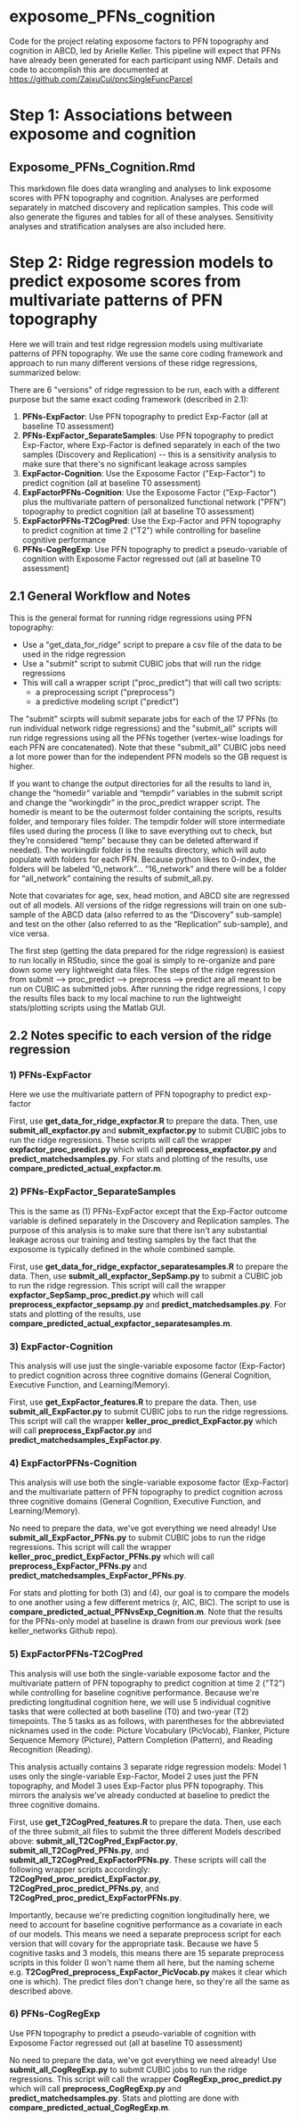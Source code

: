 # exposome_PFNs_cognition
Code for the project relating exposome factors to PFN topography and cognition in ABCD, led by Arielle Keller.
This pipeline will expect that PFNs have already been generated for each participant using NMF. Details and code to accomplish this are documented at https://github.com/ZaixuCui/pncSingleFuncParcel

# Step 1: Associations between exposome and cognition

## Exposome_PFNs_Cognition.Rmd

This markdown file does data wrangling and analyses to link exposome scores with PFN topography and cognition. Analyses are performed separately in matched discovery and replication samples. This code will also generate the figures and tables for all of these analyses. Sensitivity analyses and stratification analyses are also included here. 


# Step 2: Ridge regression models to predict exposome scores from multivariate patterns of PFN topography
Here we will train and test ridge regression models using multivariate patterns of PFN topography. We use the same core coding framework and approach to run many different versions of these ridge regressions, summarized below:

There are 6 "versions" of ridge regression to be run, each with a different purpose but the same exact coding framework (described in 2.1):
1. **PFNs-ExpFactor**: Use PFN topography to predict Exp-Factor (all at baseline T0 assessment)
2. **PFNs-ExpFactor_SeparateSamples**: Use PFN topography to predict Exp-Factor, where Exp-Factor is defined separately in each of the two samples (Discovery and Replication) -- this is a sensitivity analysis to make sure that there's no significant leakage across samples
3. **ExpFactor-Cognition**: Use the Exposome Factor ("Exp-Factor") to predict cognition (all at baseline T0 assessment)
4. **ExpFactorPFNs-Cognition**: Use the Exposome Factor ("Exp-Factor") plus the multivariate pattern of personalized functional network ("PFN") topography to predict cognition (all at baseline T0 assessment)
5. **ExpFactorPFNs-T2CogPred**: Use the Exp-Factor and PFN topography to predict cognition at time 2 ("T2") while controlling for baseline cognitive performance
6. **PFNs-CogRegExp**: Use PFN topography to predict a pseudo-variable of cognition with Exposome Factor regressed out (all at baseline T0 assessment)



## 2.1	General Workflow and Notes

This is the general format for running ridge regressions using PFN topography:

- Use a "get_data_for_ridge" script to prepare a csv file of the data to be used in the ridge regression
- Use a "submit" script to submit CUBIC jobs that will run the ridge regressions
- This will call a wrapper script ("proc_predict") that will call two scripts:
  - a preprocessing script ("preprocess")
  - a predictive modeling script ("predict")

The "submit" scirpts will submit separate jobs for each of the 17 PFNs (to run individual network ridge regressions) and the "submit_all" scripts will run ridge regressions using all the PFNs together (vertex-wise loadings for each PFN are concatenated). Note that these "submit_all" CUBIC jobs need a lot more power than for the independent PFN models so the GB request is higher.

If you want to change the output directories for all the results to land in, change the “homedir” variable and “tempdir” variables in the submit script and change the “workingdir” in the proc_predict wrapper script. The homedir is meant to be the outermost folder containing the scripts, results folder, and temporary files folder. The tempdir folder will store intermediate files used during the process (I like to save everything out to check, but they’re considered “temp” because they can be deleted afterward if needed). The workingdir folder is the results directory, which will auto populate with folders for each PFN. Because python likes to 0-index, the folders will be labeled “0_network”… “16_network” and there will be a folder for “all_network” containing the results of submit_all.py. 

Note that covariates for age, sex, head motion, and ABCD site are regressed out of all models. All versions of the ridge regressions will train on one sub-sample of the ABCD data (also referred to as the “Discovery” sub-sample) and test on the other (also referred to as the “Replication” sub-sample), and vice versa. 

The first step (getting the data prepared for the ridge regression) is easiest to run locally in RStudio, since the goal is simply to re-organize and pare down some very lightweight data files. The steps of the ridge regression from submit --> proc_predict --> preprocess --> predict are all meant to be run on CUBIC as submitted jobs. After running the ridge regressions, I copy the results files back to my local machine to run the lightweight stats/plotting scripts using the Matlab GUI. 


## 2.2 Notes specific to each version of the ridge regression

### 1) **PFNs-ExpFactor**
Here we use the multivariate pattern of PFN topography to predict exp-factor

First, use **get_data_for_ridge_expfactor.R** to prepare the data. Then, use **submit_all_expfactor.py** and **submit_expfactor.py** to submit CUBIC jobs to run the ridge regressions. These scripts will call the wrapper **expfactor_proc_predict.py** which will call **preprocess_expfactor.py** and **predict_matchedsamples.py**. For stats and plotting of the results, use **compare_predicted_actual_expfactor.m**. 

### 2) **PFNs-ExpFactor_SeparateSamples**
This is the same as (1) PFNs-ExpFactor except that the Exp-Factor outcome variable is defined separately in the Discovery and Replication samples. The purpose of this analysis is to make sure that there isn't any substantial leakage across our training and testing samples by the fact that the exposome is typically defined in the whole combined sample. 

First, use **get_data_for_ridge_expfactor_separatesamples.R** to prepare the data. Then, use **submit_all_expfactor_SepSamp.py** to submit a CUBIC job to run the ridge regression. This script will call the wrapper **expfactor_SepSamp_proc_predict.py** which will call **preprocess_expfactor_sepsamp.py** and **predict_matchedsamples.py**. For stats and plotting of the results, use **compare_predicted_actual_expfactor_separatesamples.m**. 

### 3) **ExpFactor-Cognition**
This analysis will use just the single-variable exposome factor (Exp-Factor) to predict cognition across three cognitive domains (General Cognition, Executive Function, and Learning/Memory). 

First, use **get_ExpFactor_features.R** to prepare the data. Then, use **submit_all_ExpFactor.py** to submit CUBIC jobs to run the ridge regressions. This script will call the wrapper **keller_proc_predict_ExpFactor.py** which will call **preprocess_ExpFactor.py** and **predict_matchedsamples_ExpFactor.py**. 

### 4) **ExpFactorPFNs-Cognition**
This analysis will use both the single-variable exposome factor (Exp-Factor) and the multivariate pattern of PFN topography to predict cognition across three cognitive domains (General Cognition, Executive Function, and Learning/Memory). 

No need to prepare the data, we've got everything we need already! Use **submit_all_ExpFactor_PFNs.py** to submit CUBIC jobs to run the ridge regressions. This script will call the wrapper **keller_proc_predict_ExpFactor_PFNs.py** which will call **preprocess_ExpFactor_PFNs.py** and **predict_matchedsamples_ExpFactor_PFNs.py**. 

For stats and plotting for both (3) and (4), our goal is to compare the models to one another using a few different metrics (r, AIC, BIC). The script to use is **compare_predicted_actual_PFNvsExp_Cognition.m**. Note that the results for the PFNs-only model at baseline is drawn from our previous work (see keller_networks Github repo).


### 5) **ExpFactorPFNs-T2CogPred**

This analysis will use both the single-variable exposome factor and the multivariate pattern of PFN topography to predict cognition  at time 2 ("T2") while controlling for baseline cognitive performance. Because we're predicting longitudinal cognition here, we will use 5 individual cognitive tasks that were collected at both baseline (T0) and two-year (T2) timepoints. The 5 tasks as as follows, with parentheses for the abbreviated nicknames used in the code: Picture Vocabulary (PicVocab), Flanker, Picture Sequence Memory (Picture), Pattern Completion (Pattern), and Reading Recognition (Reading).

This analysis actually contains 3 separate ridge regression models: Model 1 uses only the single-variable Exp-Factor, Model 2 uses just the PFN topography, and Model 3 uses Exp-Factor plus PFN topography. This mirrors the analysis we've already conducted at baseline to predict the three cognitive domains. 

First, use **get_T2CogPred_features.R** to prepare the data. Then, use each of the three submit_all files to submit the three different Models described above: **submit_all_T2CogPred_ExpFactor.py**, **submit_all_T2CogPred_PFNs.py**, and **submit_all_T2CogPred_ExpFactorPFNs.py**. These scripts will call the following wrapper scripts accordingly: **T2CogPred_proc_predict_ExpFactor.py**, **T2CogPred_proc_predict_PFNs.py**, and **T2CogPred_proc_predict_ExpFactorPFNs.py**.

Importantly, because we're predicting cognition longitudinally here, we need to account for baseline cognitive performance as a covariate in each of our models. This means we need a separate preprocess script for each version that will covary for the appropriate task. Because we have 5 cognitive tasks and 3 models, this means there are 15 separate preprocess scripts in this folder (I won't name them all here, but the naming scheme e.g. **T2CogPred_preprocess_ExpFactor_PicVocab.py** makes it clear which one is which). The predict files don't change here, so they're all the same as described above. 

### 6) **PFNs-CogRegExp** 
Use PFN topography to predict a pseudo-variable of cognition with Exposome Factor regressed out (all at baseline T0 assessment)

No need to prepare the data, we've got everything we need already! Use **submit_all_CogRegExp.py** to submit CUBIC jobs to run the ridge regressions. This script will call the wrapper **CogRegExp_proc_predict.py** which will call **preprocess_CogRegExp.py** and **predict_matchedsamples.py**. Stats and plotting are done with **compare_predicted_actual_CogRegExp.m**.

